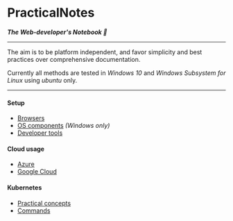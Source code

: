 # PracticalNotes
___The Web-developer's Notebook 📓___

---

The aim is to be platform independent, and favor simplicity and best practices
over comprehensive documentation.

Currently all methods are tested in _Windows 10_ and _Windows Subsystem for
Linux_ using _ubuntu_ only.

---

#### Setup
- [Browsers](Setup/Browsers.md)
- [OS components](Setup/OsComponents.md) _(Windows only)_
- [Developer tools](Setup/DevTools.md)

#### Cloud usage
- [Azure](Cloud/Azure.md)
- [Google Cloud](Cloud/Google.md)

#### Kubernetes
- [Practical concepts](K8s/PracticalConcepts.md)
- [Commands](K8s/Commands.md)

